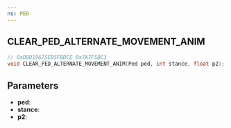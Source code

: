 ```yaml
---
ns: PED
---
```

## CLEAR_PED_ALTERNATE_MOVEMENT_ANIM

```c
// 0xD8D19675ED5FBDCE 0x7A7F5BC3
void CLEAR_PED_ALTERNATE_MOVEMENT_ANIM(Ped ped, int stance, float p2);
```


## Parameters
* **ped**: 
* **stance**: 
* **p2**: 

